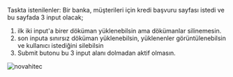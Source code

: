 Taskta istenilenler: Bir banka, müşterileri için kredi başvuru sayfası istedi ve bu sayfada 3 input olacak; 
1) ilk iki input'a birer döküman yüklenebilsin ama dökümanlar silinemesin. 
2) son inputa sınırsız döküman yüklenebilsin, yüklenenler görüntülenebilsin ve kullanıcı istediğini silebilsin 
3) Submit butonu bu 3 input alanı dolmadan aktif olmasın. 

![novahitec](https://user-images.githubusercontent.com/81647285/134774374-5ca7d1ae-fdd8-4ed8-893c-2e302b44f23e.gif)
